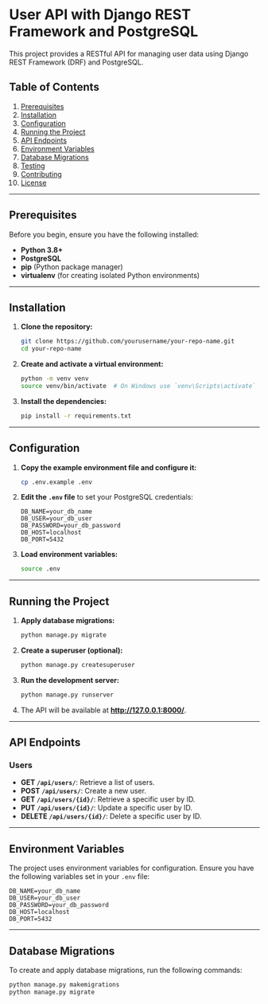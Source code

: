 # User API with Django REST Framework and PostgreSQL

This project provides a RESTful API for managing user data using Django REST Framework (DRF) and PostgreSQL.

## Table of Contents
1. [Prerequisites](#prerequisites)
2. [Installation](#installation)
3. [Configuration](#configuration)
4. [Running the Project](#running-the-project)
5. [API Endpoints](#api-endpoints)
6. [Environment Variables](#environment-variables)
7. [Database Migrations](#database-migrations)
8. [Testing](#testing)
9. [Contributing](#contributing)
10. [License](#license)

---

## Prerequisites
Before you begin, ensure you have the following installed:
- **Python 3.8+**
- **PostgreSQL**
- **pip** (Python package manager)
- **virtualenv** (for creating isolated Python environments)

---

## Installation

1. **Clone the repository:**
   ```bash
   git clone https://github.com/yourusername/your-repo-name.git
   cd your-repo-name

2. **Create and activate a virtual environment:**
   ```bash
   python -m venv venv
   source venv/bin/activate  # On Windows use `venv\Scripts\activate`
   ```

3. **Install the dependencies:**
   ```bash
   pip install -r requirements.txt
   ```

---

## Configuration

1. **Copy the example environment file and configure it:**
   ```bash
   cp .env.example .env
   ```

2. **Edit the `.env` file** to set your PostgreSQL credentials:
   ```plaintext
   DB_NAME=your_db_name
   DB_USER=your_db_user
   DB_PASSWORD=your_db_password
   DB_HOST=localhost
   DB_PORT=5432
   ```

3. **Load environment variables:**
   ```bash
   source .env
   ```

---

## Running the Project

1. **Apply database migrations:**
   ```bash
   python manage.py migrate
   ```

2. **Create a superuser (optional):**
   ```bash
   python manage.py createsuperuser
   ```

3. **Run the development server:**
   ```bash
   python manage.py runserver
   ```

4. The API will be available at **http://127.0.0.1:8000/**.

---

## API Endpoints

### Users
- **GET `/api/users/`**: Retrieve a list of users.
- **POST `/api/users/`**: Create a new user.
- **GET `/api/users/{id}/`**: Retrieve a specific user by ID.
- **PUT `/api/users/{id}/`**: Update a specific user by ID.
- **DELETE `/api/users/{id}/`**: Delete a specific user by ID.

---

## Environment Variables

The project uses environment variables for configuration. Ensure you have the following variables set in your `.env` file:

```plaintext
DB_NAME=your_db_name
DB_USER=your_db_user
DB_PASSWORD=your_db_password
DB_HOST=localhost
DB_PORT=5432
```

---

## Database Migrations

To create and apply database migrations, run the following commands:

```bash
python manage.py makemigrations
python manage.py migrate
```

